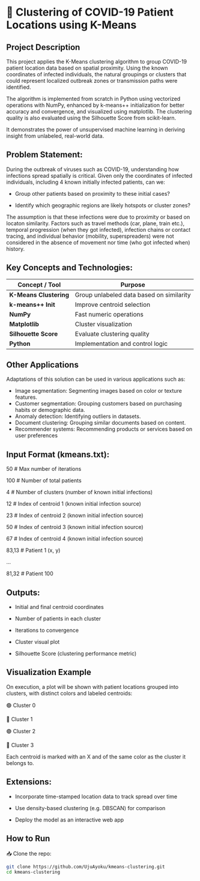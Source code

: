 # 🦠 Clustering of COVID-19 Patient Locations using K-Means

## Project Description
This project applies the K-Means clustering algorithm to group COVID-19 patient location data based on spatial proximity. Using the known coordinates of infected individuals, the natural groupings or clusters that could represent localized outbreak zones or transmission paths were identified.

The algorithm is implemented from scratch in Python using vectorized operations with NumPy, enhanced by k-means++ initialization for better accuracy and convergence, and visualized using matplotlib. The clustering quality is also evaluated using the Silhouette Score from scikit-learn.

It demonstrates the power of unsupervised machine learning in deriving insight from unlabeled, real-world data.

## Problem Statement:
During the outbreak of viruses such as COVID-19, understanding how infections spread spatially is critical. Given only the coordinates of infected individuals, including 4 known initially infected patients, can we:

- Group other patients based on proximity to these initial cases?

- Identify which geographic regions are likely hotspots or cluster zones?

The assumption is that these infections were due to proximity or based on locaton similarity. Factors such as travel methods (car, plane, train etc.), temporal progression (when they got infected), infection chains or contact tracing, and individual behavior (mobility, superspreaders) were not considered in the absence of movement nor time (who got infected when) history.

## Key Concepts and Technologies:
| Concept / Tool         | Purpose                                  |
| ---------------------- | ---------------------------------------- |
| **K-Means Clustering** | Group unlabeled data based on similarity |
| **k-means++ Init**     | Improve centroid selection               |
| **NumPy**              | Fast numeric operations                  |
| **Matplotlib**         | Cluster visualization                    |
| **Silhouette Score**   | Evaluate clustering quality              |
| **Python**             | Implementation and control logic         |

## Other Applications
Adaptations of this solution can be used in various applications such as:
- Image segmentation: Segmenting images based on color or texture features.
- Customer segmentation: Grouping customers based on purchasing habits or demographic data.
- Anomaly detection: Identifying outliers in datasets.
- Document clustering: Grouping similar documents based on content.
- Recommender systems: Recommending products or services based on user preferences


## Input Format (kmeans.txt):
50              # Max number of iterations

100             # Number of total patients

4               # Number of clusters (number of known initial infections)

12              # Index of centroid 1 (known initial infection source)

23              # Index of centroid 2 (known initial infection source)

50              # Index of centroid 3 (known initial infection source)

67              # Index of centroid 4 (known initial infection source)

83,13           # Patient 1 (x, y)

...

81,32           # Patient 100

## Outputs:
- Initial and final centroid coordinates

- Number of patients in each cluster

- Iterations to convergence

- Cluster visual plot

- Silhouette Score (clustering performance metric)

## Visualization Example
On execution, a plot will be shown with patient locations grouped into clusters, with distinct colors and labeled centroids:

🟢 Cluster 0

🔵 Cluster 1

🟣 Cluster 2

🔴 Cluster 3

Each centroid is marked with an X and of the same color as the cluster it belongs to.

## Extensions:
- Incorporate time-stamped location data to track spread over time

- Use density-based clustering (e.g. DBSCAN) for comparison

- Deploy the model as an interactive web app


## How to Run

📥 Clone the repo:
   ```bash
   git clone https://github.com/UjuAyoku/kmeans-clustering.git
   cd kmeans-clustering
